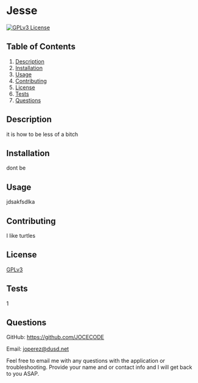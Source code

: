 # Jesse

[![GPLv3 License](https://img.shields.io/badge/License-GPL%20v3-yellow.svg)](https://opensource.org/licenses/)

## Table of Contents

1. [Description](#Description)
1. [Installation](#Installation)
1. [Usage](#Usage)
1. [Contributing](#Contributing)
1. [License](#License)
1. [Tests](#Tests)
1. [Questions](#Questions)

## Description

it is how to be less of a bitch

## Installation

dont be

## Usage

jdsakfsdlka

## Contributing

I like turtles

## License

[GPLv3](https://choosealicense.com/licenses/gpl-3.0/)

## Tests

1

## Questions

GitHub: https://github.com/JOCECODE

Email: joperez@dusd.net

Feel free to email me with any questions with the application or troubleshooting. Provide your name and or contact info and I will get back to you ASAP.
